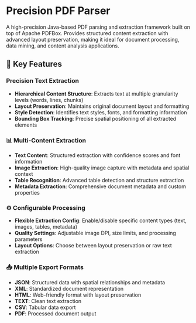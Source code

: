 # Precision PDF Parser

A high-precision Java-based PDF parsing and extraction framework built on top of Apache PDFBox. Provides structured content extraction with advanced layout preservation, making it ideal for document processing, data mining, and content analysis applications.

## 🎯 Key Features

### Precision Text Extraction
- **Hierarchical Content Structure**: Extracts text at multiple granularity levels (words, lines, chunks)
- **Layout Preservation**: Maintains original document layout and formatting
- **Style Detection**: Identifies text styles, fonts, and formatting information
- **Bounding Box Tracking**: Precise spatial positioning of all extracted elements

### 📊 Multi-Content Extraction
- **Text Content**: Structured extraction with confidence scores and font information
- **Image Extraction**: High-quality image capture with metadata and spatial context
- **Table Recognition**: Advanced table detection and structure extraction
- **Metadata Extraction**: Comprehensive document metadata and custom properties

### ⚙️ Configurable Processing
- **Flexible Extraction Config**: Enable/disable specific content types (text, images, tables, metadata)
- **Quality Settings**: Adjustable image DPI, size limits, and processing parameters
- **Layout Options**: Choose between layout preservation or raw text extraction

### 📤 Multiple Export Formats
- **JSON**: Structured data with spatial relationships and metadata
- **XML**: Standardized document representation
- **HTML**: Web-friendly format with layout preservation
- **TEXT**: Clean text extraction
- **CSV**: Tabular data export
- **PDF**: Processed document output
